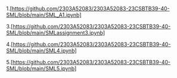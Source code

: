 1.[https://github.com/2303A52083/2303A52083-23CSBTB39-40-SML/blob/main/SML_A1.ipynb]

3.[https://github.com/2303A52083/2303A52083-23CSBTB39-40-SML/blob/main/SMLassignment3.ipynb]

4.[https://github.com/2303A52083/2303A52083-23CSBTB39-40-SML/blob/main/SML4.ipynb]

5.[https://github.com/2303A52083/2303A52083-23CSBTB39-40-SML/blob/main/SML5.ipynb]
